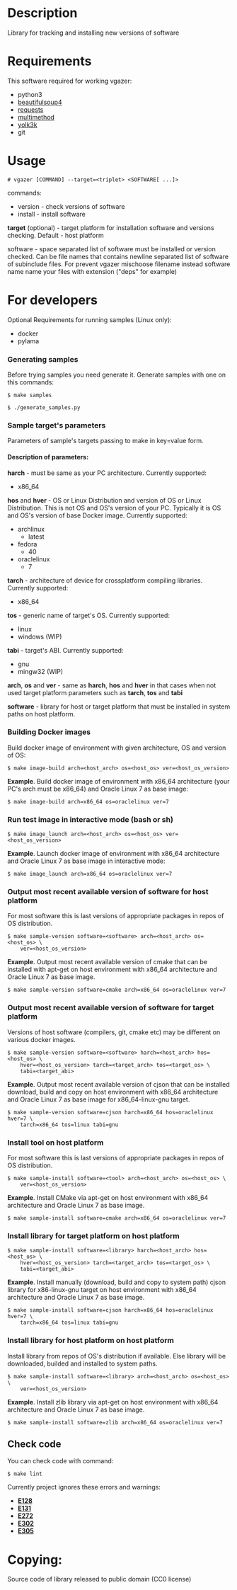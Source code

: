 # Description
Library for tracking and installing new versions of software

# Requirements
This software required for working vgazer:

* python3
* [beautifulsoup4](https://pypi.org/project/beautifulsoup4/)
* [requests](https://pypi.org/project/requests/)
* [multimethod](https://pypi.org/project/multimethod/)
* [yolk3k](https://pypi.org/project/yolk3k/)
* git

# Usage
```console
# vgazer [COMMAND] --target=<triplet> <SOFTWARE[ ...]>
```

commands:

- version - check versions of software
- install - install software

**target** (optional) - target platform for installation software and versions 
checking. Default - host platform

software - space separated list of software must be installed or version
checked. Can be file names that contains newline separated list of software of
subinclude files. For prevent vgazer mischoose filename instead software name
name your files with extension ("deps" for example)

# For developers
Optional Requirements for running samples (Linux only):

* docker
* pylama

### Generating samples
Before trying samples you need generate it.
Generate samples with one on this commands:
```console
$ make samples
```
```console
$ ./generate_samples.py
```
### Sample target's parameters
Parameters of sample's targets passing to make in key=value form.

#### Description of parameters:

**harch** - must be same as your PC architecture. Currently supported:

* x86_64

**hos** and **hver** - OS or Linux Distribution and version of OS or Linux
Distribution. This is not OS and OS's version of your PC. Typically it is OS
and OS's version of base Docker image. Currently supported:

* archlinux
    * latest
* fedora
    * 40
* oraclelinux
    * 7

**tarch** - architecture of device for crossplatform compiling libraries.
Currently supported:

* x86_64

**tos** - generic name of target's OS. Currently supported:

* linux
* windows (WIP)

**tabi** - target's ABI. Currently supported:

* gnu
* mingw32 (WIP)

**arch**, **os** and **ver** - same as **harch**, **hos** and **hver** in that
cases when not used target platform parameters such as **tarch**, **tos** and
**tabi**

**software** - library for host or target platform that must be installed in system
paths on host platform.

### Building Docker images
Build docker image of environment with given architecture, OS and version of
OS:
```console
$ make image-build arch=<host_arch> os=<host_os> ver=<host_os_version>
```
**Example**. Build docker image of environment with x86_64 architecture (your
PC's arch must be x86_64) and Oracle Linux 7 as base image:
```console
$ make image-build arch=x86_64 os=oraclelinux ver=7
```

### Run test image in interactive mode (bash or sh)
```console
$ make image_launch arch=<host_arch> os=<host_os> ver=<host_os_version>
```
**Example**. Launch docker image of environment with x86_64 architecture and
Oracle Linux 7 as base image in interactive mode:
```console
$ make image_launch arch=x86_64 os=oraclelinux ver=7
```

### Output most recent available version of software for host platform
For most software this is last versions of appropriate packages in repos of OS
distribution.
```console
$ make sample-version software=<software> arch=<host_arch> os=<host_os> \
    ver=<host_os_version>
```
**Example**. Output most recent available version of cmake that can be
installed with apt-get on host environment with x86_64 architecture and Oracle
Linux 7 as base image.
```console
$ make sample-version software=cmake arch=x86_64 os=oraclelinux ver=7
```

### Output most recent available version of software for target platform
Versions of host software (compilers, git, cmake etc) may be different on
various docker images.
```console
$ make sample-version software=<software> harch=<host_arch> hos=<host_os> \
    hver=<host_os_version> tarch=<target_arch> tos=<target_os> \
    tabi=<target_abi>
```
**Example**. Output most recent available version of cjson that can be
installed download, build and copy on host environment with x86_64 architecture
and Oracle Linux 7 as base image for x86_64-linux-gnu target.
```console
$ make sample-version software=cjson harch=x86_64 hos=oraclelinux hver=7 \
    tarch=x86_64 tos=linux tabi=gnu
```

### Install tool on host platform
For most software this is last versions of appropriate packages in repos of OS
distribution.
```console
$ make sample-install software=<tool> arch=<host_arch> os=<host_os> \
    ver=<host_os_version>
```
**Example**. Install CMake via apt-get on host environment with x86_64
architecture and Oracle Linux 7 as base image.
```console
$ make sample-install software=cmake arch=x86_64 os=oraclelinux ver=7
```

### Install library for target platform on host platform
```console
$ make sample-install software=<library> harch=<host_arch> hos=<host_os> \
    hver=<host_os_version> tarch=<target_arch> tos=<target_os> \
    tabi=<target_abi>
```
**Example**. Install manually (download, build and copy to system path) cjson
library for x86-linux-gnu target on host environment with x86_64 architecture
and Oracle Linux 7 as base image.
```console
$ make sample-install software=cjson harch=x86_64 hos=oraclelinux hver=7 \
    tarch=x86_64 tos=linux tabi=gnu
```

### Install library for host platform on host platform
Install library from repos of OS's distribution if available. Else library will
be downloaded, builded and installed to system paths.
```console
$ make sample-install software=<library> arch=<host_arch> os=<host_os> \
    ver=<host_os_version>
```
**Example**. Install zlib library via apt-get on host environment with x86_64
architecture and Oracle Linux 7 as base image.
```console
$ make sample-install software=zlib arch=x86_64 os=oraclelinux ver=7
```

## Check code
You can check code with command:
```console
$ make lint
```
Currently project ignores these errors and warnings:

* [**E128**](https://www.flake8rules.com/rules/E128.html)
* [**E131**](https://www.flake8rules.com/rules/E131.html)
* [**E272**](https://www.flake8rules.com/rules/E272.html)
* [**E302**](https://www.flake8rules.com/rules/E302.html)
* [**E305**](https://www.flake8rules.com/rules/E305.html)

# Copying:
Source code of library released to public domain (CC0 license)
